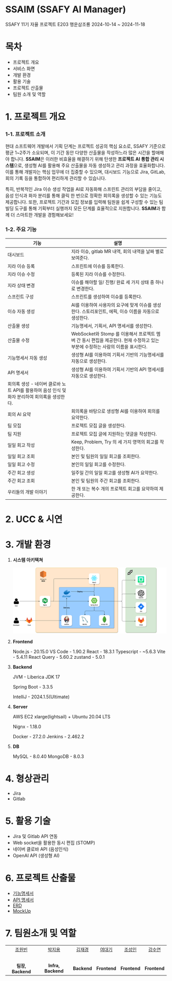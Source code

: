 # SSAIM (SSAFY AI Manager)

SSAFY 11기 자율 프로젝트 E203 행운삼조룡 2024-10-14 ~ 2024-11-18

# 목차

- 프로젝트 개요
- 서비스 화면
- 개발 환경
- 활용 기술
- 프로젝트 산출물
- 팀원 소개 및 역할

# 1. 프로젝트 개요

### 1-1. 프로젝트 소개

현대 소프트웨어 개발에서 기획 단계는 프로젝트 성공의 핵심 요소로, SSAFY 기준으로 평균 1~2주가 소요되며, 이 기간 동안 다양한 산출물을 작성하느라 많은 시간을 할애해야 합니다. **SSAIM**은 이러한 비효율을 해결하기 위해 탄생한 **프로젝트 AI 통합 관리 시스템**으로, 생성형 AI를 활용해 주요 산출물을 자동 생성하고 관리 과정을 효율화합니다. 이를 통해 개발자는 핵심 업무에 더 집중할 수 있으며, 대시보드 기능으로 Jira, GitLab, 회의 기록 등을 통합하여 편리하게 관리할 수 있습니다.

특히, 반복적인 Jira 이슈 생성 작업을 AI로 자동화해 스프린트 관리의 부담을 줄이고, 음성 인식과 화자 분리를 통해 클릭 한 번으로 정확한 회의록을 생성할 수 있는 기능도 제공합니다. 또한, 프로젝트 기간과 모집 정보를 입력해 팀원을 쉽게 구성할 수 있는 팀 빌딩 도구를 통해 기획부터 실행까지 모든 단계를 효율적으로 지원합니다. **SSAIM**과 함께 더 스마트한 개발을 경험해보세요!

### 1-2. 주요 기능

| 기능 | 설명 |
| --- | --- |
| 대시보드 | 지라 이슈, gitlab MR 내역, 회의 내역을 날짜 별로 보여준다. |
| 지라 이슈 등록 | 스프린트에 이슈를 등록한다. |
| 지라 이슈 수정 | 등록된 지라 이슈를 수정한다. |
| 지라 상태 변경 | 이슈를 해야할 일/ 진행/ 완료 세 가지 상태 중 하나로 변경한다. |
| 스프린트 구성  | 스프린트를 생성하여 이슈를 등록한다. |
| 이슈 자동 생성 |  AI를 이용하여 사용자의 요구에 맞게 이슈를 생성한다. 스토리포인트, 에픽, 이슈 이름을 자동으로 생성한다. |
| 산출물 생성  | 기능명세서, 기획서, API 명세서를 생성한다. |
| 산출물 수정 |  WebSocket와 Stomp 를 이용해서 프로젝트 멤버 간 동시 편집을 제공한다. 현재 수정하고 있는 부분에 수정하는 사람의 이름을 표시한다. |
| 기능명세서 자동 생성 | 생성형 AI를 이용하여 기획서 기반의 기능명세서를 자동으로 생성한다. |
| API 명세서  | 생성형 AI를 이용하여 기획서 기반의 API 명세서를 자동으로 생성한다.
회의록 생성 - 네이버 클로바 노트 API를 활용하여 음성 인식 및 화자 분리하여 회의록을 생성한다.  |
| 회의 AI 요약 | 회의록을 바탕으로 생성형 AI를 이용하여 회의를 요약한다.  |
| 팀 모집 | 프로젝트 모집 글을 생성한다. |
| 팀 지원 | 프로젝트 모집 글에 지원하는 댓글을 작성한다.  |
| 일일 회고 작성 | Keep, Problem, Try 의 세 가지 영역의 회고를 작성한다.  |
| 일일 회고 조회  | 본인 및 팀원의 일일 회고를 조회한다.  |
| 일일 회고 수정 | 본인의 일일 회고를 수정한다.  |
| 주간 회고 생성  | 일주일 간의 일일 회고를 생성형 AI가 요약한다. |
| 주간 회고 조회 | 본인 및 팀원의 주간 회고를 조회한다. |
| 우리들의 개발 이야기  |  한 개 또는 복수 개의 프로젝트 회고를 요약하여 제공한다.   |

# 2. UCC & 시연

# 3. 개발 환경

1.  **시스템 아키텍쳐**
    
    ![system architecture](/exec/image/SSAIM-architecture.drawio.png)
    
2. **Frontend**
    
    Node.js - 20.15.0
    VS Code - 1.90.2
    React - 18.3.1
    Typescript - ~5.6.3
    Vite - 5.4.11
    React Query - 5.60.2
    zustand - 5.0.1
    
3. **Backend**
    
    JVM - Liberica JDK 17
    
    Spring Boot - 3.3.5
    
    IntelliJ - 2024.1.5(Ultimate)
    
4. **Server** 
    
    AWS EC2 xlarge(lightsail) + Ubuntu 20.04 LTS
    
    Nignx - 1.18.0
    
    Docker - 27.2.0
    Jenkins - 2.462.2
    
5. **DB**
    
    MySQL - 8.0.40
    MongoDB - 8.0.3
    

# **4. 형상관리**

- Jira
- Gitlab

# **5. 활용 기술**

- Jira 및 Gitlab API 연동
- Web socket을 활용한 동시 편집 (STOMP)
- 네이버 클로바 API (음성인식)
- OpenAI API (생성형 AI)

# **6. 프로젝트 산출물**

- [기능명세서](https://www.notion.so/v-2-4505432b7c434de09c275f126a1146ab?pvs=21)
- [API 명세서](https://www.notion.so/86f0a5bffb4a4acea0ca325a48575a91?pvs=21)
- [ERD](https://www.notion.so/ERD-v-2-2024-10-30-update-c2e0aab735d14fe29a3787ee4e15c553?pvs=21)
- [MockUp](https://www.figma.com/design/2BA91OO7TIgLnCXHIDD5V7/%ED%96%89%EC%9A%B4%EC%82%BC%EC%A1%B0%EB%A3%A1?node-id=1-2&node-type=canvas&t=4Y6EBWleAJ9mNI9g-0)

# **7. 팀원소개 및 역할**

<table>
    <tr>
        <td align="center"><a href="https://github.com/mango152">조원빈</a></td>
        <td align="center"><a href="https://github.com/DaftenP">박지용</a></td>
        <td align="center"><a href="https://github.com/kimjaegyeong">김재경</a></td>
        <td align="center"><a href="https://github.com/daegi0923">여대기</a></td>
        <td align="center"><a href="https://github.com/qwert0175">조성인</a></td>
        <td align="center"><a href="https://github.com/kangtea9">강수연</a></td>
    </tr>
    <tr>
        <td align="center"><a href="https://github.com/mango152"><img src="https://avatars.githubusercontent.com/u/156670982?v=4" width="100px;" alt=""/><sub></sub></a></td>
        <td align="center"><a href="https://github.com/DaftenP"><img src="https://avatars.githubusercontent.com/u/80443975?v=4" width="100px;" alt=""/><sub></sub></a></td>
        <td align="center"><a href="https://github.com/kimjaegyeong"><img src="https://avatars.githubusercontent.com/u/50646904?v=4" width="100px;" alt=""/><sub></sub></a></td>
        <td align="center"><a href="https://github.com/daegi0923"><img src="https://avatars.githubusercontent.com/u/156268579?v=4" width="100px;" alt=""/><sub></sub></a></td>
        <td align="center"><a href="https://github.com/qwert0175"><img src="https://avatars.githubusercontent.com/u/145173921?v=4" width="100px;" alt=""/><sub></sub></a></td>
        <td align="center"><a href="https://github.com/kangtea9"><img src="https://avatars.githubusercontent.com/u/156268473?v=4" width="100px;" alt=""/><sub></sub></a></td>
    </tr>
    <tr>
        <td align="center"><b>팀장, Backend</b></td>
        <td align="center"><b>Infra, Backend</b></td>
        <td align="center"><b>Backend</b></td>
        <td align="center"><b>Frontend</b></td>
        <td align="center"><b>Frontend</b></td>
        <td align="center"><b>Frontend</b></td>
    </tr>
</table>
